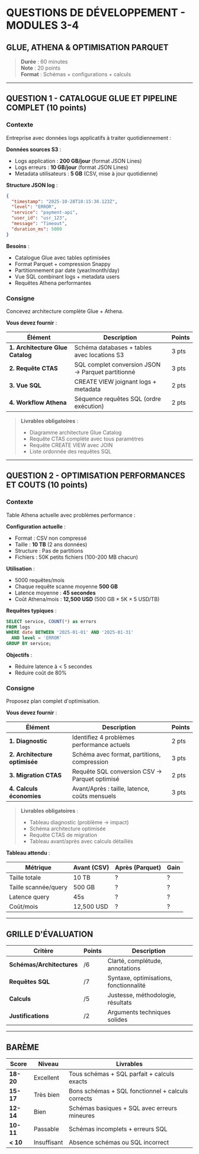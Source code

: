 # QUESTIONS DE DÉVELOPPEMENT - MODULES 3-4
## GLUE, ATHENA & OPTIMISATION PARQUET

> **Durée** : 60 minutes  
> **Note** : 20 points  
> **Format** : Schémas + configurations + calculs

---

## QUESTION 1 - CATALOGUE GLUE ET PIPELINE COMPLET (10 points)

### Contexte

Entreprise avec données logs applicatifs à traiter quotidiennement :

**Données sources S3** :
- Logs application : **200 GB/jour** (format JSON Lines)
- Logs erreurs : **10 GB/jour** (format JSON Lines)
- Metadata utilisateurs : **5 GB** (CSV, mise à jour quotidienne)

**Structure JSON log** :
```json
{
  "timestamp": "2025-10-28T10:15:30.123Z",
  "level": "ERROR",
  "service": "payment-api",
  "user_id": "usr_123",
  "message": "Timeout",
  "duration_ms": 5000
}
```

**Besoins** :
- Catalogue Glue avec tables optimisées
- Format Parquet + compression Snappy
- Partitionnement par date (year/month/day)
- Vue SQL combinant logs + metadata users
- Requêtes Athena performantes

### Consigne

Concevez architecture complète Glue + Athena.

**Vous devez fournir** :

| Élément | Description | Points |
|---------|-------------|--------|
| **1. Architecture Glue Catalog** | Schéma databases + tables avec locations S3 | 3 pts |
| **2. Requête CTAS** | SQL complet conversion JSON → Parquet partitionné | 3 pts |
| **3. Vue SQL** | CREATE VIEW joignant logs + metadata | 2 pts |
| **4. Workflow Athena** | Séquence requêtes SQL (ordre exécution) | 2 pts |

> **Livrables obligatoires** :  
> - Diagramme architecture Glue Catalog  
> - Requête CTAS complète avec tous paramètres  
> - Requête CREATE VIEW avec JOIN  
> - Liste ordonnée des requêtes SQL

---

## QUESTION 2 - OPTIMISATION PERFORMANCES ET COUTS (10 points)

### Contexte

Table Athena actuelle avec problèmes performance :

**Configuration actuelle** :
- Format : CSV non compressé
- Taille : **10 TB** (2 ans données)
- Structure : Pas de partitions
- Fichiers : 50K petits fichiers (100-200 MB chacun)

**Utilisation** :
- 5000 requêtes/mois
- Chaque requête scanne moyenne **500 GB**
- Latence moyenne : **45 secondes**
- Coût Athena/mois : **12,500 USD** (500 GB × 5K × 5 USD/TB)

**Requêtes typiques** :
```sql
SELECT service, COUNT(*) as errors
FROM logs
WHERE date BETWEEN '2025-01-01' AND '2025-01-31'
  AND level = 'ERROR'
GROUP BY service;
```

**Objectifs** :
- Réduire latence à < 5 secondes
- Réduire coût de 80%

### Consigne

Proposez plan complet d'optimisation.

**Vous devez fournir** :

| Élément | Description | Points |
|---------|-------------|--------|
| **1. Diagnostic** | Identifiez 4 problèmes performance actuels | 2 pts |
| **2. Architecture optimisée** | Schéma avec format, partitions, compression | 3 pts |
| **3. Migration CTAS** | Requête SQL conversion CSV → Parquet optimisé | 2 pts |
| **4. Calculs économies** | Avant/Après : taille, latence, coûts mensuels | 3 pts |

> **Livrables obligatoires** :  
> - Tableau diagnostic (problème → impact)  
> - Schéma architecture optimisée  
> - Requête CTAS de migration  
> - Tableau avant/après avec calculs détaillés

**Tableau attendu** :

| Métrique | Avant (CSV) | Après (Parquet) | Gain |
|----------|-------------|-----------------|------|
| Taille totale | 10 TB | ? | ? |
| Taille scannée/query | 500 GB | ? | ? |
| Latence query | 45s | ? | ? |
| Coût/mois | 12,500 USD | ? | ? |

---

## GRILLE D'ÉVALUATION

| Critère | Points | Description |
|---------|--------|-------------|
| **Schémas/Architectures** | /6 | Clarté, complétude, annotations |
| **Requêtes SQL** | /7 | Syntaxe, optimisations, fonctionnalité |
| **Calculs** | /5 | Justesse, méthodologie, résultats |
| **Justifications** | /2 | Arguments techniques solides |

---

## BARÈME

| Score | Niveau | Livrables |
|-------|--------|-----------|
| **18-20** | Excellent | Tous schémas + SQL parfait + calculs exacts |
| **15-17** | Très bien | Bons schémas + SQL fonctionnel + calculs corrects |
| **12-14** | Bien | Schémas basiques + SQL avec erreurs mineures |
| **10-11** | Passable | Schémas incomplets + erreurs SQL |
| **< 10** | Insuffisant | Absence schémas ou SQL incorrect |

